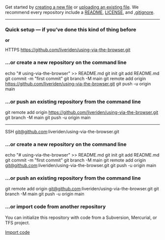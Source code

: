 Get started by [creating a new file](/liveriden/using-via-the-browser/new/main) or [uploading an existing file](/liveriden/using-via-the-browser/upload). We recommend every repository include a [README](/liveriden/using-via-the-browser/new/main?readme=1), [LICENSE](/liveriden/using-via-the-browser/new/main?filename=LICENSE.md), and [.gitignore](/liveriden/using-via-the-browser/new/main?filename=.gitignore).

---

### **Quick setup** — if you’ve done this kind of thing before

**or**

 HTTPS https://github.com/liveriden/using-via-the-browser.git

### …or create a new repository on the command line

echo "# using-via-the-browser" >> README.md
git init
git add README.md
git commit -m "first commit"
git branch -M main
git remote add origin https://github.com/liveriden/using-via-the-browser.git
git push -u origin main

### …or push an existing repository from the command line

git remote add origin https://github.com/liveriden/using-via-the-browser.git
git branch -M main
git push -u origin main

---

SSH git@github.com:liveriden/using-via-the-browser.git

### …or create a new repository on the command line

echo "# using-via-the-browser" >> README.md
git init
git add README.md
git commit -m "first commit"
git branch -M main
git remote add origin git@github.com:liveriden/using-via-the-browser.git
git push -u origin main

### …or push an existing repository from the command line

git remote add origin git@github.com:liveriden/using-via-the-browser.git
git branch -M main
git push -u origin main

### …or import code from another repository

You can initialize this repository with code from a Subversion, Mercurial, or TFS project.

[Import code](/liveriden/using-via-the-browser/import)
